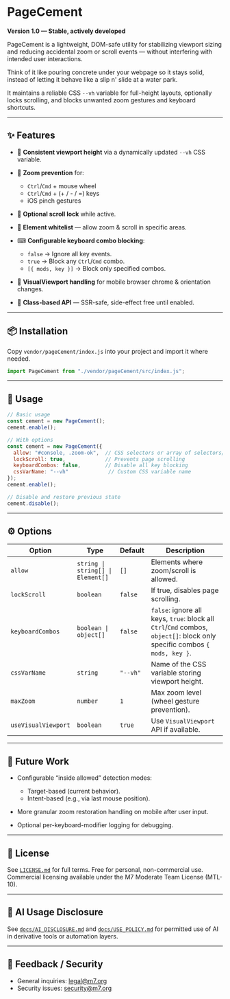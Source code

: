 # PageCement

**Version 1.0 — Stable, actively developed**

PageCement is a lightweight, DOM-safe utility for stabilizing viewport sizing and reducing accidental zoom or scroll events — without interfering with intended user interactions.

Think of it like pouring concrete under your webpage so it stays solid, instead of letting it behave like a slip n' slide at a water park.

It maintains a reliable CSS `--vh` variable for full-height layouts, optionally locks scrolling, and blocks unwanted zoom gestures and keyboard shortcuts.

---

## ✨ Features

* 📏 **Consistent viewport height** via a dynamically updated `--vh` CSS variable.
* 🚱 **Zoom prevention** for:

  * `Ctrl`/`Cmd` + mouse wheel
  * `Ctrl`/`Cmd` + (+ / - / =) keys
  * iOS pinch gestures
* 📵 **Optional scroll lock** while active.
* 🎯 **Element whitelist** — allow zoom & scroll in specific areas.
* ⌨ **Configurable keyboard combo blocking**:

  * `false` → Ignore all key events.
  * `true` → Block any `Ctrl`/`Cmd` combo.
  * `[{ mods, key }]` → Block only specified combos.
* 🔄 **VisualViewport handling** for mobile browser chrome & orientation changes.
* 🧬 **Class-based API** — SSR-safe, side-effect free until enabled.

---

## 📦 Installation

Copy `vendor/pageCement/index.js` into your project and import it where needed.

```js
import PageCement from "./vendor/pageCement/src/index.js";
```

---

## 🚀 Usage

```js
// Basic usage
const cement = new PageCement();
cement.enable();

// With options
const cement = new PageCement({
  allow: "#console, .zoom-ok",  // CSS selectors or array of selectors/elements
  lockScroll: true,             // Prevents page scrolling
  keyboardCombos: false,        // Disable all key blocking
  cssVarName: "--vh"             // Custom CSS variable name
});
cement.enable();

// Disable and restore previous state
cement.disable();
```

---

## ⚙ Options

| Option              | Type                              | Default  | Description                                                                                                              |
| ------------------- | --------------------------------- | -------- | ------------------------------------------------------------------------------------------------------------------------ |
| `allow`             | `string \| string[] \| Element[]` | `[]`     | Elements where zoom/scroll is allowed.                                                                                   |
| `lockScroll`        | `boolean`                         | `false`  | If true, disables page scrolling.                                                                                        |
| `keyboardCombos`    | `boolean \| object[]`             | `false`  | `false`: ignore all keys, `true`: block all `Ctrl`/`Cmd` combos, `object[]`: block only specific combos `{ mods, key }`. |
| `cssVarName`        | `string`                          | `"--vh"` | Name of the CSS variable storing viewport height.                                                                        |
| `maxZoom`           | `number`                          | `1`      | Max zoom level (wheel gesture prevention).                                                                               |
| `useVisualViewport` | `boolean`                         | `true`   | Use `VisualViewport` API if available.                                                                                   |

---

## 🤭 Future Work

* Configurable “inside allowed” detection modes:

  * Target-based (current behavior).
  * Intent-based (e.g., via last mouse position).
* More granular zoom restoration handling on mobile after user input.
* Optional per-keyboard-modifier logging for debugging.

---

## 📜 License

See [`LICENSE.md`](LICENSE.md) for full terms.
Free for personal, non-commercial use.
Commercial licensing available under the M7 Moderate Team License (MTL-10).

---

## 🤖 AI Usage Disclosure

See [`docs/AI_DISCLOSURE.md`](docs/AI_DISCLOSURE.md) and [`docs/USE_POLICY.md`](docs/USE_POLICY.md) for permitted use of AI in derivative tools or automation layers.

---

## 💬 Feedback / Security

* General inquiries: [legal@m7.org](mailto:legal@m7.org)
* Security issues: [security@m7.org](mailto:security@m7.org)
